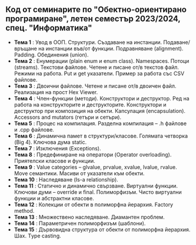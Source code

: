 ## Код от семинарите по "Обектно-ориентирано програмиране", летен семестър 2023/2024, спец. "Информатика" ##

- **Тема 1** : Увод в ООП. Структури. Създаване на инстанции. Подаване/връщане на инстанции във/от функции. Подравняване (alignment). Padding. Обединения (union).  
- **Тема 2** : Енумерации (plain enum и enum class). Namespaces. Потоци (streams). Текстови файлове. Четене и писане от/в текстов файл. Режими на работа. Put и get указатели. Пример за работа със CSV файлове.
- **Тема 3** : Двоични файлове. Четене и писане от/в двоичен файл. Реализация на прост Hex Viewer.  
- **Тема 4** : Член-функции (методи). Конструктори и деструктор. Ред на работа на конструкторите и деструкторите. Конструктори и деструктор при композиция на обекти. Капсулация (encapsulation). Accessors and mutators (гетъри и сетъри).  
- **Тема 5** : Процес на компилация. Разделна компилация – .h файлове и .cpp файлове.  
- **Тема 6** : Динамична памет в структури/класове. Голямата четворка (Big 4). Ключова дума static.  
- **Тема 7** : Изключения (Exceptions).  
- **Тема 8** : Предефиниране на оператори (Operator overloading). Приятелски класове и функции.  
- **Тема 9** : Value categories – glvalue, prvalue, xvalue, lvalue, rvalue. Move семантики. Масиви от указатели към обекти.  
- **Тема 10** : Наследяване (Is-a relationship).  
- **Тема 11** : Статично и динамично свързване. Виртуални функции. Ключови думи – override и final. Полиморфизъм. Чисто виртуални функции и абстрактни класове.  
- **Тема 12** : Колекции от обекти в полиморфна йерархия. Factory method.  
- **Тема 13** : Множествено наследяване. Диамантен проблем.  
- **Тема 14** : Параметричен полиморфизъм (шаблони).  
- **Тема 15** : Дървовидна структура от обекти от полиморфна йерархия. Шах. Тype casting.
